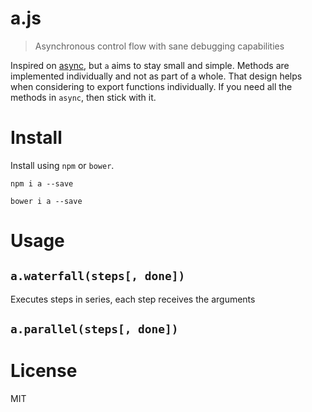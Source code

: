 # a.js

> Asynchronous control flow with sane debugging capabilities

Inspired on [async][1], but `a` aims to stay small and simple. Methods are implemented individually and not as part of a whole. That design helps when considering to export functions individually. If you need all the methods in `async`, then stick with it.

# Install

Install using `npm` or `bower`.

```shell
npm i a --save
```

```shell
bower i a --save
```

# Usage

## `a.waterfall(steps[, done])`

Executes steps in series, each step receives the arguments 
## `a.parallel(steps[, done])`

# License

MIT

  [1]: https://github.com/caolan/async
